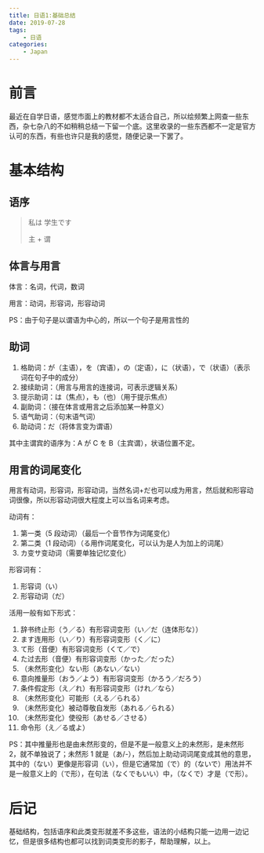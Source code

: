 ```yaml
---
title: 日语1:基础总结
date: 2019-07-28
tags:
    - 日语
categories:
    - Japan
---
```


# 前言

最近在自学日语，感觉市面上的教材都不太适合自己，所以绘频繁上网查一些东西，杂七杂八的不如稍稍总结一下留一个底。这里收录的一些东西都不一定是官方认可的东西，有些也许只是我的感觉，随便记录一下罢了。

# 基本结构

## 语序

> 私は 学生です
>
> 主 + 谓

## 体言与用言

体言：名词，代词，数词

用言：动词，形容词，形容动词

PS：由于句子是以谓语为中心的，所以一个句子是用言性的

## 助词

1. 格助词：が（主语），を（宾语），の（定语），に（状语），で（状语）（表示词在句子中的成分）
2. 接续助词：（用言与用言的连接词，可表示逻辑关系）
3. 提示助词：は（焦点），も（也）（用于提示焦点）
4. 副助词：（接在体言或用言之后添加某一种意义）
5. 语气助词：（句末语气词）
6. 助动词：だ（将体言变为谓语）

其中主谓宾的语序为：A が C を B（主宾谓），状语位置不定。

## 用言的词尾变化

用言有动词，形容词，形容动词，当然名词+だ也可以成为用言，然后就和形容动词很像，所以形容动词很大程度上可以当名词来考虑。

动词有：

1. 第一类（5 段动词）（最后一个音节作为词尾变化）
2. 第二类（1 段动词）（る用作词尾变化，可以认为是人为加上的词尾）
3. カ变サ变动词（需要单独记忆变化）

形容词有：

1. 形容词（い）
2. 形容动词（だ）

活用一般有如下形式：

1. 辞书终止形（う／る）有形容词变形（い／だ（连体形な））
2. ます连用形（い／り）有形容词变形（く／に）
3. て形（音便）有形容词变形（くて／で）
4. た过去形（音便）有形容词变形（かった／だった）
5. （未然形变化）ない形（あない／ない）
6. 意向推量形（おう／よう）有形容词变形（かろう／だろう）
7. 条件假定形（え／れ）有形容词变形（けれ／なら）
8. （未然形变化）可能形（える／られる）
9. （未然形变化）被动尊敬自发形（あれる／られる）
10. （未然形变化）使役形（あせる／させる）
11. 命令形（え／る或よ）

PS：其中推量形也是由未然形变的，但是不是一般意义上的未然形，是未然形 2，就不单独说了；未然形 1 就是（あ/-），然后加上助动词词尾变成其他的意思，其中的（ない）更像是形容词（い），但是它通常加（で）的（ないで）用法并不是一般意义上的（で形），在句法（なくでもいい）中，（なくで）才是（で形）。

# 后记

基础结构，包括语序和此类变形就差不多这些，语法的小结构只能一边用一边记忆，但是很多结构也都可以找到词类变形的影子，帮助理解，以上。
